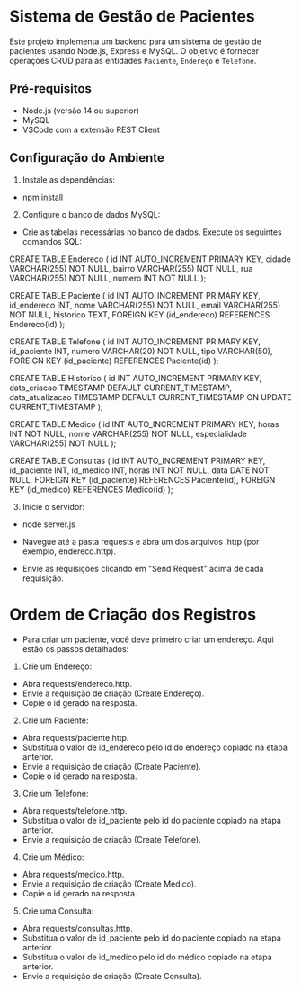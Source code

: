 # Sistema de Gestão de Pacientes

Este projeto implementa um backend para um sistema de gestão de pacientes usando Node.js, Express e MySQL. O objetivo é fornecer operações CRUD para as entidades `Paciente`, `Endereço` e `Telefone`.

## Pré-requisitos

- Node.js (versão 14 ou superior)
- MySQL
- VSCode com a extensão REST Client

## Configuração do Ambiente

1. Instale as dependências: 

- npm install

2. Configure o banco de dados MySQL:

- Crie as tabelas necessárias no banco de dados. Execute os seguintes comandos SQL:

CREATE TABLE Endereco (
    id INT AUTO_INCREMENT PRIMARY KEY,
    cidade VARCHAR(255) NOT NULL,
    bairro VARCHAR(255) NOT NULL,
    rua VARCHAR(255) NOT NULL,
    numero INT NOT NULL
);

CREATE TABLE Paciente (
    id INT AUTO_INCREMENT PRIMARY KEY,
    id_endereco INT,
    nome VARCHAR(255) NOT NULL,
    email VARCHAR(255) NOT NULL,
    historico TEXT,
    FOREIGN KEY (id_endereco) REFERENCES Endereco(id)
);

CREATE TABLE Telefone (
    id INT AUTO_INCREMENT PRIMARY KEY,
    id_paciente INT,
    numero VARCHAR(20) NOT NULL,
    tipo VARCHAR(50),
    FOREIGN KEY (id_paciente) REFERENCES Paciente(id)
);

CREATE TABLE Historico (
    id INT AUTO_INCREMENT PRIMARY KEY,
    data_criacao TIMESTAMP DEFAULT CURRENT_TIMESTAMP,
    data_atualizacao TIMESTAMP DEFAULT CURRENT_TIMESTAMP ON UPDATE CURRENT_TIMESTAMP
);

CREATE TABLE Medico (
    id INT AUTO_INCREMENT PRIMARY KEY,
    horas INT NOT NULL,
    nome VARCHAR(255) NOT NULL,
    especialidade VARCHAR(255) NOT NULL
);

CREATE TABLE Consultas (
    id INT AUTO_INCREMENT PRIMARY KEY,
    id_paciente INT,
    id_medico INT,
    horas INT NOT NULL,
    data DATE NOT NULL,
    FOREIGN KEY (id_paciente) REFERENCES Paciente(id),
    FOREIGN KEY (id_medico) REFERENCES Medico(id)
);

3. Inicie o servidor:

- node server.js

- Navegue até a pasta requests e abra um dos arquivos .http (por exemplo, endereco.http).
- Envie as requisições clicando em "Send Request" acima de cada requisição.

# Ordem de Criação dos Registros

- Para criar um paciente, você deve primeiro criar um endereço. Aqui estão os passos detalhados:

1. Crie um Endereço:

- Abra requests/endereco.http.
- Envie a requisição de criação (Create Endereço).
- Copie o id gerado na resposta.

2. Crie um Paciente:

- Abra requests/paciente.http.
- Substitua o valor de id_endereco pelo id do endereço copiado na etapa anterior.
- Envie a requisição de criação (Create Paciente).
- Copie o id gerado na resposta.

3. Crie um Telefone:

- Abra requests/telefone.http.
- Substitua o valor de id_paciente pelo id do paciente copiado na etapa anterior.
- Envie a requisição de criação (Create Telefone).

4. Crie um Médico:

- Abra requests/medico.http.
- Envie a requisição de criação (Create Medico).
- Copie o id gerado na resposta.

5. Crie uma Consulta:

- Abra requests/consultas.http.
- Substitua o valor de id_paciente pelo id do paciente copiado na etapa anterior.
- Substitua o valor de id_medico pelo id do médico copiado na etapa anterior.
- Envie a requisição de criação (Create Consulta).